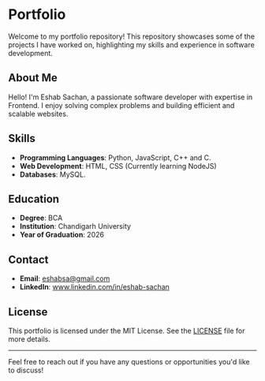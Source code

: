 # Portfolio

Welcome to my portfolio repository! This repository showcases some of the projects I have worked on, highlighting my skills and experience in software development.

## About Me

Hello! I'm Eshab Sachan, a passionate software developer with expertise in Frontend. I enjoy solving complex problems and building efficient and scalable websites.

## Skills

- **Programming Languages**: Python, JavaScript, C++ and C.
- **Web Development**: HTML, CSS (Currently learning NodeJS)
- **Databases**: MySQL.

## Education

- **Degree**: BCA
- **Institution**: Chandigarh University
- **Year of Graduation**: 2026

## Contact

- **Email**: eshabsa@gmail.com
- **LinkedIn**: www.linkedin.com/in/eshab-sachan

## License

This portfolio is licensed under the MIT License. See the [LICENSE](LICENSE) file for more details.

---

Feel free to reach out if you have any questions or opportunities you'd like to discuss!

